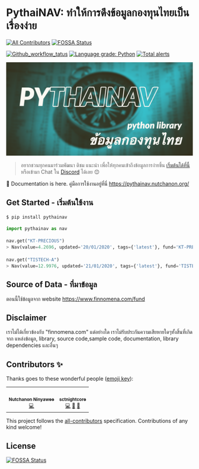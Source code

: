 # PythaiNAV: ทำให้การดึงข้อมูลกองทุนไทยเป็นเรื่องง่าย
<!-- ALL-CONTRIBUTORS-BADGE:START - Do not remove or modify this section -->
[![All Contributors](https://img.shields.io/badge/all_contributors-2-orange.svg?style=flat-square)](#contributors-)
[![FOSSA Status](https://app.fossa.io/api/projects/git%2Bgithub.com%2FCircleOnCircles%2Fpythainav.svg?type=shield)](https://app.fossa.io/projects/git%2Bgithub.com%2FCircleOnCircles%2Fpythainav?ref=badge_shield)
<!-- ALL-CONTRIBUTORS-BADGE:END -->

[![Github_workflow_tatus](https://img.shields.io/github/workflow/status/CircleOnCircles/pythainav/Python%20package)](https://github.com/CircleOnCircles/pythainav/actions?query=workflow%3ATests)
[![Language grade: Python](https://img.shields.io/lgtm/grade/python/g/CircleOnCircles/pythainav.svg?logo=lgtm&logoWidth=18)](https://lgtm.com/projects/g/CircleOnCircles/pythainav/context:python)
[![Total alerts](https://img.shields.io/lgtm/alerts/g/CircleOnCircles/pythainav.svg?logo=lgtm&logoWidth=18)](https://lgtm.com/projects/g/CircleOnCircles/pythainav/alerts/)



![cover image](https://github.com/CircleOnCircles/pythainav/raw/master/extra/pythainav.png)



> อยากชวนทุกคนมาร่วมพัฒนา ติชม แนะนำ เพื่อให้ทุกคนเข้าถึงข้อมูลการง่ายขึ้น [เริ่มต้นได้ที่นี้](https://github.com/CircleOnCircles/pythainav/issues) หรือเข้ามา Chat ใน [Discord](https://discord.gg/jjuMcKZ) ได้เลย 😊

📖 Documentation is here. คู่มือการใช้งานอยู่ที่นี่ <https://pythainav.nutchanon.org/>

## Get Started - เริ่มต้นใช้งาน

```bash
$ pip install pythainav
```

```python
import pythainav as nav

nav.get("KT-PRECIOUS")
> Nav(value=4.2696, updated='20/01/2020', tags={'latest'}, fund='KT-PRECIOUS')

nav.get("TISTECH-A")
> Nav(value=12.9976, updated='21/01/2020', tags={'latest'}, fund='TISTECH-A')

```

## Source of Data - ที่มาข้อมูล

ตอนนี้ใช้ข้อมูลจาก website <https://www.finnomena.com/fund>

## Disclaimer

เราไม่ได้เกี่ยวข้องกับ "finnomena.com" แต่อย่างใด เราไม่รับประกันความเสียหายใดๆทั้งสิ้นที่เกิดจาก แหล่งข้อมูล, library, source code,sample code, documentation, library dependencies และอื่นๆ

## Contributors ✨

Thanks goes to these wonderful people ([emoji key](https://allcontributors.org/docs/en/emoji-key)):

<!-- ALL-CONTRIBUTORS-LIST:START - Do not remove or modify this section -->
<!-- prettier-ignore-start -->
<!-- markdownlint-disable -->
<table>
  <tr>
    <td align="center"><a href="http://nutchanon.org"><img src="https://avatars2.githubusercontent.com/u/8089231?v=4" width="100px;" alt=""/><br /><sub><b>Nutchanon Ninyawee</b></sub></a><br /><a href="https://github.com/CircleOnCircles/pythainav/commits?author=CircleOnCircles" title="Code">💻</a></td>
    <td align="center"><a href="https://github.com/sctnightcore"><img src="https://avatars2.githubusercontent.com/u/23263315?v=4" width="100px;" alt=""/><br /><sub><b>sctnightcore</b></sub></a><br /><a href="https://github.com/CircleOnCircles/pythainav/commits?author=sctnightcore" title="Code">💻</a> <a href="#talk-sctnightcore" title="Talks">📢</a> <a href="#ideas-sctnightcore" title="Ideas, Planning, & Feedback">🤔</a></td>
  </tr>
</table>

<!-- markdownlint-enable -->
<!-- prettier-ignore-end -->
<!-- ALL-CONTRIBUTORS-LIST:END -->

This project follows the [all-contributors](https://github.com/all-contributors/all-contributors) specification. Contributions of any kind welcome!


## License
[![FOSSA Status](https://app.fossa.io/api/projects/git%2Bgithub.com%2FCircleOnCircles%2Fpythainav.svg?type=large)](https://app.fossa.io/projects/git%2Bgithub.com%2FCircleOnCircles%2Fpythainav?ref=badge_large)
